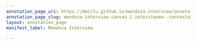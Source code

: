 ```yaml
---
annotation_page_uri: https://Amcclu.github.io/mendoza-interview/annotations/mendoza-interview-canvas-1-interviewee--contextualizing--relating-firsthand-experience--relating-personal-detail--hesitation--tone-change-.json
annotation_page_slug: mendoza-interview-canvas-1-interviewee--contextualizing--relating-firsthand-experience--relating-personal-detail--hesitation--tone-change-
layout: annotation_page
manifest_label: Mendoza Interview

---
```

